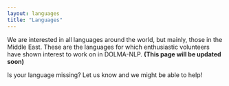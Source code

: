 ```yaml
---
layout: languages
title: "Languages"
---
```


We are interested in all languages around the world, but mainly, those in the Middle East. These are the languages for which enthusiastic volunteers have shown interest to work on in DOLMA-NLP. **(This page will be updated soon)**

Is your language missing? Let us know and we might be able to help!